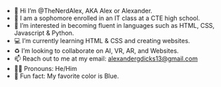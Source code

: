 - 👋 Hi I’m @TheNerdAlex, AKA Alex or Alexander.
- 🏫 I am a sophomore enrolled in an IT class at a CTE high school.
- 👀 I’m interested in becoming fluent in languages such as HTML, CSS, Javascript & Python.
- 💻 I’m currently learning HTML & CSS and creating websites.
- ♻️ I’m looking to collaborate on AI, VR, AR, and Websites.
- 📫 Reach out to me at my email: alexandergdicks13@gmail.com
- 🙍🏽 Pronouns: He/Him
- 🔵 Fun fact: My favorite color is Blue.

<!---TheNerdAlex/TheNerdAlex is a ✨ special ✨ repository because its `README.md` (this file) appears on your GitHub profile.
You can click the Preview link to take a look at your changes.--->
